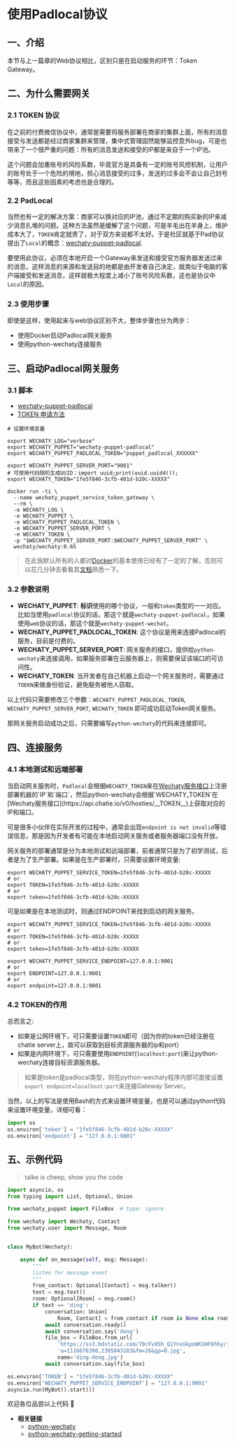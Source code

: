 # 使用Padlocal协议

## 一、介绍

本节与上一篇章的Web协议相比，区别只是在启动服务的环节：Token Gateway。

## 二、为什么需要网关

### 2.1 TOKEN 协议

在之前的付费微信协议中，通常是需要将服务部署在商家的集群上面，所有的消息接受与发送都是经过商家集群来管理，集中式管理固然能够监控意外bug，可是也带来了一个很严重的问题：所有的消息发送和接受的IP都是来自于一个IP池。

这个问题会加重账号的风险系数，毕竟官方是具备有一定的账号风控机制，让用户的账号处于一个危险的境地，担心消息接受的过多，发送的过多会不会让自己封号等等，而且这些因素的考虑也是合理的。

### 2.2 PadLocal

当然也有一定的解决方案：商家可以换对应的IP池，通过不定期的购买新的IP来减少消息扎堆的问题。这种方法虽然是缓解了这个问题，可是羊毛出在羊身上，维护成本大了，`TOKEN`肯定就贵了，对于双方来说都不太好。于是社区就基于Pad协议提出了`Local`的概念：[wechaty-puppet-padlocal](https://github.com/wechaty/wechaty-puppet-padlocal).

要使用此协议，必须在本地开启一个Gateway来发送和接受官方服务器发送过来的消息，这样消息的来源和发送目的地都是由开发者自己决定，就类似于电脑的客户端接受和发送消息，这样就极大程度上减小了账号风险系数，这也是协议中`Local`的原因。

### 2.3 使用步骤

即使是这样，使用起来与web协议区别不大，整体步骤也分为两步：

* 使用Docker启动Padlocal网关服务
* 使用python-wechaty连接服务

## 三、启动Padlocal网关服务

### 3.1 脚本

- [wechaty-puppet-padlocal](https://github.com/padlocal/wechaty-puppet-padlocal)
- [TOKEN 申请方法](https://wechaty.js.org/docs/puppet-services/)

```shell
# 设置环境变量

export WECHATY_LOG="verbose"
export WECHATY_PUPPET="wechaty-puppet-padlocal"
export WECHATY_PUPPET_PADLOCAL_TOKEN="puppet_padlocal_XXXXXX"

export WECHATY_PUPPET_SERVER_PORT="9001"
# 可使用代码随机生成UUID：import uuid;print(uuid.uuid4());
export WECHATY_TOKEN="1fe5f846-3cfb-401d-b20c-XXXXX"

docker run -ti \
  --name wechaty_puppet_service_token_gateway \
  --rm \
  -e WECHATY_LOG \
  -e WECHATY_PUPPET \
  -e WECHATY_PUPPET_PADLOCAL_TOKEN \
  -e WECHATY_PUPPET_SERVER_PORT \
  -e WECHATY_TOKEN \
  -p "$WECHATY_PUPPET_SERVER_PORT:$WECHATY_PUPPET_SERVER_PORT" \
  wechaty/wechaty:0.65
```

> 在此我默认所有的人都对[Docker](https://www.docker.com)的基本使用已经有了一定的了解，否则可以花几分钟去看看其[文档](https://www.docker.com/get-started)熟悉一下。

### 3.2 参数说明

* **WECHATY_PUPPET**: **标识**使用的哪个协议，一般和`token`类型的一一对应。比如当使用`padlocal`协议的话，那这个就是`wechaty-puppet-padlocal`，如果使用`web`协议的话，那这个就是`wechaty-puppet-wechat`。
* **WECHATY_PUPPET_PADLOCAL_TOKEN**: 这个协议是用来连接Padlocal的服务，目前是付费的。
* **WECHATY_PUPPET_SERVER_PORT**: 网关服务的接口，提供给`python-wechaty`来连接调用，如果服务部署在云服务器上，则需要保证该端口的可访问性。
* **WECHATY_TOKEN**: 当开发者在自己机器上启动一个网关服务时，需要通过`TOEKN`来做身份验证，避免服务被他人窃取。

以上代码只需要修改三个参数：`WECHATY_PUPPET_PADLOCAL_TOKEN`, `WECHATY_PUPPET_SERVER_PORT`, `WECHATY_TOKEN` 即可成功启动Token网关服务。

那网关服务启动成功之后，只需要编写`python-wechaty`的代码来连接即可。

## 四、连接服务

### 4.1 本地测试和远端部署

当启动网关服务时，`Padlocal`会根据`WECHATY_TOKEN`来在[Wechaty服务接口](https://api.chatie.io/v0/hosties/__TOKEN__)上注册部署机器的`IP`和`端口`，然后python-wechaty会根据`WECHATY_TOKEN`在[Wechaty服务接口](https://api.chatie.io/v0/hosties/__TOKEN__)上获取对应的IP和端口。

可是很多小伙伴在实际开发的过程中，通常会出现`endpoint is not invalid`等错误信息，那是因为开发者有可能在本地启动网关服务或者服务器端口没有开放。

网关服务的部署通常是分为本地测试和远端部署，前者通常只是为了初学测试，后者是为了生产部署。如果是在生产部署时，只需要设置环境变量:

```shell
export WECHATY_PUPPET_SERVICE_TOKEN=1fe5f846-3cfb-401d-b20c-XXXXX
# or
export TOKEN=1fe5f846-3cfb-401d-b20c-XXXXX
# or
export token=1fe5f846-3cfb-401d-b20c-XXXXX
```

可是如果是在本地测试时，则通过ENDPOINT来找到启动的网关服务。

```shell
export WECHATY_PUPPET_SERVICE_TOKEN=1fe5f846-3cfb-401d-b20c-XXXXX
# or
export TOKEN=1fe5f846-3cfb-401d-b20c-XXXXX
# or
export token=1fe5f846-3cfb-401d-b20c-XXXXX

export WECHATY_PUPPET_SERVICE_ENDPOINT=127.0.0.1:9001
# or
export ENDPOINT=127.0.0.1:9001
# or
export endpoint=127.0.0.1:9001
```

### 4.2 TOKEN的作用

总而言之:

* 如果是公网环境下，可只需要设置`TOKEN`即可（因为你的token已经注册在chatie server上，故可以获取到目标资源服务器的ip和port）
* 如果是内网环境下，可只需要使用`ENDPOINT`(`localhost:port`)来让python-wechaty连接目标资源服务器。

> 如果是token是padlocal类型，则在python-wechaty程序内部可直接设置`export endpoint=localhost:port`来连接Gateway Server。

当然，以上的写法是使用Bash的方式来设置环境变量，也是可以通过python代码来设置环境变量，详细可看：

```python
import os
os.environ['token'] = "1fe5f846-3cfb-401d-b20c-XXXXX"
os.environ['endpoint'] = "127.0.0.1:9001"
```

## 五、示例代码

> talke is cheep, show you the code

```python
import asyncio, os
from typing import List, Optional, Union

from wechaty_puppet import FileBox  # type: ignore

from wechaty import Wechaty, Contact
from wechaty.user import Message, Room


class MyBot(Wechaty):

    async def on_message(self, msg: Message):
        """
        listen for message event
        """
        from_contact: Optional[Contact] = msg.talker()
        text = msg.text()
        room: Optional[Room] = msg.room()
        if text == 'ding':
            conversation: Union[
                Room, Contact] = from_contact if room is None else room
            await conversation.ready()
            await conversation.say('dong')
            file_box = FileBox.from_url(
                'https://ss3.bdstatic.com/70cFv8Sh_Q1YnxGkpoWK1HF6hhy/it/'
                'u=1116676390,2305043183&fm=26&gp=0.jpg',
                name='ding-dong.jpg')
            await conversation.say(file_box)

os.environ['TOKEN'] = "1fe5f846-3cfb-401d-b20c-XXXXX"
os.environ['WECHATY_PUPPET_SERVICE_ENDPOINT'] = "127.0.0.1:9001"
asyncio.run(MyBot().start())
```

欢迎各位品尝以上代码 🥳 

* **相关链接**
  * [python-wechaty](https://github.com/wechaty/python-wechaty)
  * [python-wechaty-getting-started](https://github.com/wechaty/python-wechaty-getting-started)
